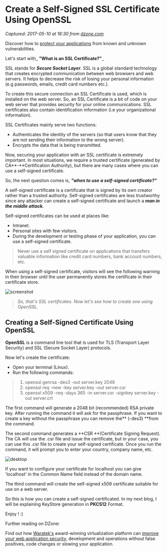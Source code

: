 # Create a Self-Signed SSL Certificate Using OpenSSL

_Captured: 2017-05-10 at 16:30 from [dzone.com](https://dzone.com/articles/create-a-self-signed-ssl-certificate-using-openssl?edition=298023&utm_source=weekly%20digest&utm_medium=email&utm_campaign=wd%202017-05-10)_

Discover how to [protect your applications](https://dzone.com/go?i=176121&u=http%3A%2F%2Fwww.waratek.com%2Fsolutions%2Fzero-day-defense%2F%3Futm_source%3DDZone%26utm_campaign%3Dba%26utm_medium%3Dprerolltextad%26utm_content%3Dzeroday) from known and unknown vulnerabilities.

Let's start with_ **"What is an SSL Certificate?"**_

SSL stands for _**Secure Socket Layer**_. SSL is a global standard technology that creates encrypted communication between web browsers and web servers. It helps to decrease the risk of losing your personal information (e.g passwords, emails, credit card numbers etc.).

To create this secure connection an SSL Certificate is used, which is installed on the web server. So, an SSL Certificate is a bit of code on your web server that provides security for your online communications. SSL certificates also contain identification information (i.e your organizational information).

SSL Certificates mainly serve two functions:

  * Authenticates the identity of the servers (so that users know that they are not sending their information to the wrong server).
  * Encrypts the data that is being transmitted.

Now, securing your application with an SSL certificate is extremely important. In most situations, we require a trusted certificate (generated by CA**-**Certification Authority), but there are many cases where you can use a self-signed certificate.

So, the next question comes is, _**"when to use a self-signed certificate?"**_

A self-signed certificate is a certificate that is signed by its own creator rather than a trusted authority. Self-signed certificates are less trustworthy since any attacker can create a self-signed certificate and launch a _**man in the middle attack.**_

Self-signed certificates can be used at places like:

  * Intranet.
  * Personal sites with few visitors.
  * During the development or testing phase of your application, you can use a self-signed certificate.

> Never use a self signed certificate on applications that transfers valuable information like credit card numbers, bank account numbers, etc.

When using a self-signed certificate, visitors will see the following warning in their browser until the user permanently stores the certificate in their certificate store.

![screenshot](https://knoldus.files.wordpress.com/2016/10/screenshot.png?w=636)

> _So, that's SSL certificates. Now let's see how to create one using OpenSSL._

## **Creating a Self-Signed Certificate Using OpenSSL**

**OpenSSL** is a command line tool that is used for TLS (Transport Layer Security) and SSL (Secure Socket Layer) protocols.

Now let's create the certificate:

  * Open your terminal (Linux).
  * Run the following commands:

>   1. openssl genrsa -des3 -out server.key 2048
>   2. openssl req -new -key server.key -out server.csr
>   3. openssl x509 -req -days 365 -in server.csr -signkey server.key -out server.crt

The first command will generate a 2048 bit (recommended) RSA private key. After running the command it will ask for the passphrase. If you want to create a key without the passphrase you can remove the** (-des3) **from the command.

The second command generates a **CSR **(Certificate Signing Request). The CA will use the .csr file and issue the certificate, but in your case, you can use this .csr file to create your self-signed certificate. Once you run the command, it will prompt you to enter your country, company name, etc.

![desktop](https://knoldus.files.wordpress.com/2016/10/desktop.png?w=598)

If you want to configure your certificate for localhost you can give 'localhost' in the Common Name field instead of the domain name.

The third command will create the self-signed x509 certificate suitable for use on a web server.

So this is how you can create a self-signed certificated. In my next blog, I will be explaining KeyStore generation in **PKCS12** Format.

Enjoy ! :)

Further reading on DZone:

Find out how [Waratek's](https://dzone.com/go?i=176122&u=http%3A%2F%2Fwww.waratek.com%2Fsolutions%2Fapplication-protection%2F%3Futm_source%3DDZone%26utm_campaign%3Dba%26utm_medium%3Dpostrolltextad%26utm_content%3Dappprotect) award-winning virtualization platform can [improve your web application security](https://dzone.com/go?i=176122&u=http%3A%2F%2Fwww.waratek.com%2Fsolutions%2Fapplication-protection%2F%3Futm_source%3DDZone%26utm_campaign%3Dba%26utm_medium%3Dpostrolltextad%26utm_content%3Dappprotect), development and operations without false positives, code changes or slowing your application.
